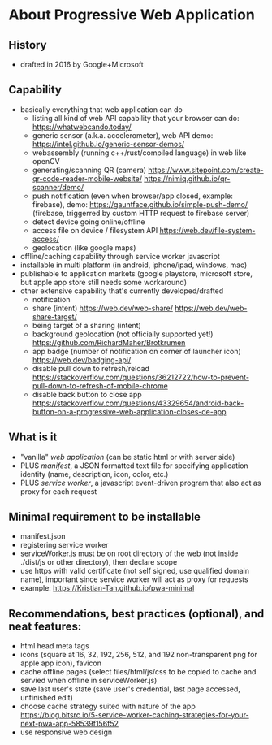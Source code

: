 # About Progressive Web Application

## History
- drafted in 2016 by Google+Microsoft

## Capability
- basically everything that web application can do
    - listing all kind of web API capability that your browser can do: https://whatwebcando.today/
    - generic sensor (a.k.a. accelerometer), web API demo: https://intel.github.io/generic-sensor-demos/
    - webassembly (running c++/rust/compiled language) in web like openCV
    - generating/scanning QR (camera) https://www.sitepoint.com/create-qr-code-reader-mobile-website/ https://nimiq.github.io/qr-scanner/demo/
    - push notification (even when browser/app closed, example: firebase), demo: https://gauntface.github.io/simple-push-demo/ (firebase, triggerred by custom HTTP request to firebase server)
    - detect device going online/offline
    - access file on device / filesystem API https://web.dev/file-system-access/
    - geolocation (like google maps)
- offline/caching capability through service worker javascript
- installable in multi platform (in android, iphone/ipad, windows, mac)
- publishable to application markets (google playstore, microsoft store, but apple app store still needs some workaround)
- other extensive capability that's currently developed/drafted
    - notification 
    - share (intent) https://web.dev/web-share/ https://web.dev/web-share-target/
    - being target of a sharing (intent)
    - background geolocation (not officially supported yet!) https://github.com/RichardMaher/Brotkrumen
    - app badge (number of notification on corner of launcher icon) https://web.dev/badging-api/
    - disable pull down to refresh/reload https://stackoverflow.com/questions/36212722/how-to-prevent-pull-down-to-refresh-of-mobile-chrome
    - disable back button to close app https://stackoverflow.com/questions/43329654/android-back-button-on-a-progressive-web-application-closes-de-app

## What is it
- "vanilla" *web application* (can be static html or with server side)
- PLUS *manifest*, a JSON formatted text file for specifying application identity (name, description, icon, color, etc.)
- PLUS *service worker*, a javascript event-driven program that also act as proxy for each request

## Minimal requirement to be installable
- manifest.json
- registering service worker
- serviceWorker.js must be on root directory of the web (not inside ./dist/js or other directory), then declare scope
- use https with valid certificate (not self signed, use qualified domain name), important since service worker will act as proxy for requests
- example: https://Kristian-Tan.github.io/pwa-minimal

## Recommendations, best practices (optional), and neat features:
- html head meta tags
- icons (square at 16, 32, 192, 256, 512, and 192 non-transparent png for apple app icon), favicon
- cache offline pages (select files/html/js/css to be copied to cache and servied when offline in serviceWorker.js)
- save last user's state (save user's credential, last page accessed, unfinished edit)
- choose cache strategy suited with nature of the app https://blog.bitsrc.io/5-service-worker-caching-strategies-for-your-next-pwa-app-58539f156f52
- use responsive web design

